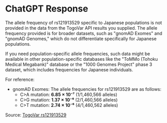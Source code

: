 # ChatGPT Response

The allele frequency of rs121913529 specific to Japanese populations is not provided in the data from the TogoVar API results you supplied. The allele frequency provided is for broader datasets, such as "gnomAD Exomes" and "gnomAD Genomes," which do not differentiate specifically for Japanese populations.

If you need population-specific allele frequencies, such data might be available in other population-specific databases like the "ToMMo (Tohoku Medical Megabank)" database or the "1000 Genomes Project" phase 3 dataset, which includes frequencies for Japanese individuals.

For reference:
- gnomAD Exomes: The allele frequencies for rs121913529 are as follows:
  - C>A mutation: **6.85 × 10⁻⁷** (1/1,460,566 alleles)
  - C>G mutation: **1.37 × 10⁻⁶** (2/1,460,566 alleles)
  - C>T mutation: **2.74 × 10⁻⁶** (4/1,460,562 alleles)

Source: [TogoVar rs121913529](https://identifiers.org/dbsnp/rs121913529)